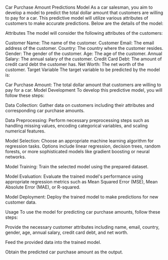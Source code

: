 Car Purchase Amount Predictions Model
As a car salesman, you aim to develop a model to predict the total dollar amount that customers are willing to pay for a car. This predictive model will utilize various attributes of customers to make accurate predictions. Below are the details of the model:

Attributes
The model will consider the following attributes of the customers:

Customer Name: The name of the customer.
Customer Email: The email address of the customer.
Country: The country where the customer resides.
Gender: The gender of the customer.
Age: The age of the customer.
Annual Salary: The annual salary of the customer.
Credit Card Debt: The amount of credit card debt the customer has.
Net Worth: The net worth of the customer.
Target Variable
The target variable to be predicted by the model is:

Car Purchase Amount: The total dollar amount that customers are willing to pay for a car.
Model Development
To develop this predictive model, you will follow these steps:

Data Collection: Gather data on customers including their attributes and corresponding car purchase amounts.

Data Preprocessing: Perform necessary preprocessing steps such as handling missing values, encoding categorical variables, and scaling numerical features.

Model Selection: Choose an appropriate machine learning algorithm for regression tasks. Options include linear regression, decision trees, random forests, or more sophisticated models like gradient boosting or neural networks.

Model Training: Train the selected model using the prepared dataset.

Model Evaluation: Evaluate the trained model's performance using appropriate regression metrics such as Mean Squared Error (MSE), Mean Absolute Error (MAE), or R-squared.

Model Deployment: Deploy the trained model to make predictions for new customer data.

Usage
To use the model for predicting car purchase amounts, follow these steps:

Provide the necessary customer attributes including name, email, country, gender, age, annual salary, credit card debt, and net worth.

Feed the provided data into the trained model.

Obtain the predicted car purchase amount as the output.
